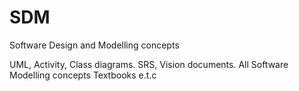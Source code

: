 # SDM
Software Design and Modelling concepts

UML, Activity, Class diagrams.
SRS, Vision documents.
All Software Modelling concepts
Textbooks e.t.c
